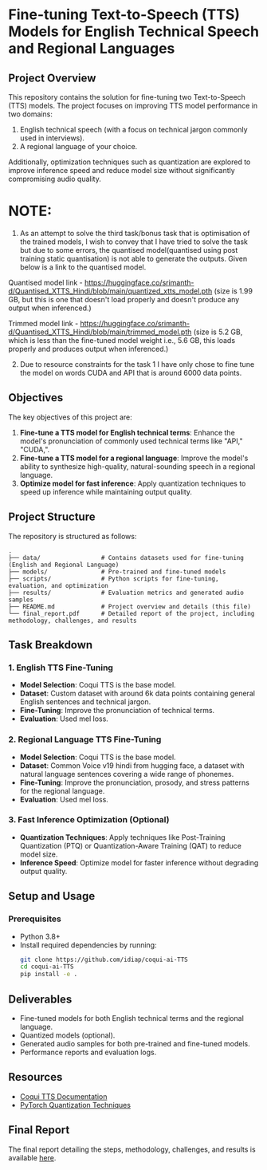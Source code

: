 # Fine-tuning Text-to-Speech (TTS) Models for English Technical Speech and Regional Languages

## Project Overview
This repository contains the solution for fine-tuning two Text-to-Speech (TTS) models. The project focuses on improving TTS model performance in two domains:
1. English technical speech (with a focus on technical jargon commonly used in interviews).
2. A regional language of your choice.

Additionally, optimization techniques such as quantization are explored to improve inference speed and reduce model size without significantly compromising audio quality.

# NOTE: 
1.  As an attempt to solve the third task/bonus task that is optimisation of the trained models, I wish to convey that I have tried to solve the task but due to some errors, the quantised model(quantised using post training static quantisation) is not able to generate the outputs. Given below is a link to the quantised model.

Quantised model link - https://huggingface.co/srimanth-d/Quantised_XTTS_Hindi/blob/main/quantized_xtts_model.pth (size is 1.99 GB, but this is one that doesn't load properly and doesn't produce any output when inferenced.)

Trimmed model link - https://huggingface.co/srimanth-d/Quantised_XTTS_Hindi/blob/main/trimmed_model.pth (size is 5.2 GB, which is less than the fine-tuned model weight i.e., 5.6 GB, this loads properly and produces output when inferenced.)

2.  Due to resource constraints for the task 1 I have only chose to fine tune the model on words CUDA and API that is around 6000 data points.


## Objectives
The key objectives of this project are:
1. **Fine-tune a TTS model for English technical terms**: Enhance the model's pronunciation of commonly used technical terms like "API," "CUDA,".
2. **Fine-tune a TTS model for a regional language**: Improve the model's ability to synthesize high-quality, natural-sounding speech in a regional language.
3. **Optimize model for fast inference**: Apply quantization techniques to speed up inference while maintaining output quality.

## Project Structure
The repository is structured as follows:

```
.
├── data/                 # Contains datasets used for fine-tuning (English and Regional Language)
├── models/               # Pre-trained and fine-tuned models
├── scripts/              # Python scripts for fine-tuning, evaluation, and optimization
├── results/              # Evaluation metrics and generated audio samples
├── README.md             # Project overview and details (this file)
└── final_report.pdf      # Detailed report of the project, including methodology, challenges, and results
```

## Task Breakdown

### 1. English TTS Fine-Tuning
- **Model Selection**: Coqui TTS is the base model.
- **Dataset**: Custom dataset with around 6k data points containing general English sentences and technical jargon.
- **Fine-Tuning**: Improve the pronunciation of technical terms.
- **Evaluation**: Used mel loss.
### 2. Regional Language TTS Fine-Tuning
- **Model Selection**: Coqui TTS is the base model.
- **Dataset**: Common Voice v19 hindi from hugging face, a dataset with natural language sentences covering a wide range of phonemes.
- **Fine-Tuning**: Improve the pronunciation, prosody, and stress patterns for the regional language.
- **Evaluation**: Used mel loss.

### 3. Fast Inference Optimization (Optional)
- **Quantization Techniques**: Apply techniques like Post-Training Quantization (PTQ) or Quantization-Aware Training (QAT) to reduce model size.
- **Inference Speed**: Optimize model for faster inference without degrading output quality.

## Setup and Usage
### Prerequisites
- Python 3.8+
- Install required dependencies by running:
  ```bash
  git clone https://github.com/idiap/coqui-ai-TTS
  cd coqui-ai-TTS
  pip install -e .
  ```

## Deliverables
- Fine-tuned models for both English technical terms and the regional language.
- Quantized models (optional).
- Generated audio samples for both pre-trained and fine-tuned models.
- Performance reports and evaluation logs.

## Resources
- [Coqui TTS Documentation](https://github.com/coqui-ai/TTS)
- [PyTorch Quantization Techniques](https://pytorch.org/docs/stable/quantization.html)

## Final Report
The final report detailing the steps, methodology, challenges, and results is available [here](Final_Report.pdf).
